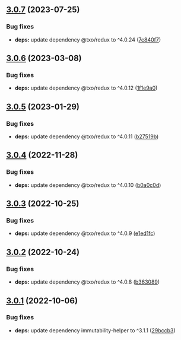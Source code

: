 ## [3.0.7](https://github.com/technology-studio/offline-redux/compare/v3.0.6...v3.0.7) (2023-07-25)


### Bug fixes

* **deps:** update dependency @txo/redux to ^4.0.24 ([7c840f7](https://github.com/technology-studio/offline-redux/commit/7c840f73009cd6eaa4181efadafc58c22f06092f))

## [3.0.6](https://github.com/technology-studio/offline-redux/compare/v3.0.5...v3.0.6) (2023-03-08)


### Bug fixes

* **deps:** update dependency @txo/redux to ^4.0.12 ([1f1e9a0](https://github.com/technology-studio/offline-redux/commit/1f1e9a02bf8a3cea4660059fa0aa1efbfe3ecbf0))

## [3.0.5](https://github.com/technology-studio/offline-redux/compare/v3.0.4...v3.0.5) (2023-01-29)


### Bug fixes

* **deps:** update dependency @txo/redux to ^4.0.11 ([b27519b](https://github.com/technology-studio/offline-redux/commit/b27519bb33b730b3ac01819d49a8313b44dc7546))

## [3.0.4](https://github.com/technology-studio/offline-redux/compare/v3.0.3...v3.0.4) (2022-11-28)


### Bug fixes

* **deps:** update dependency @txo/redux to ^4.0.10 ([b0a0c0d](https://github.com/technology-studio/offline-redux/commit/b0a0c0d0690b594f47a66684a041088cbe377ff7))

## [3.0.3](https://github.com/technology-studio/offline-redux/compare/v3.0.2...v3.0.3) (2022-10-25)


### Bug fixes

* **deps:** update dependency @txo/redux to ^4.0.9 ([e1ed1fc](https://github.com/technology-studio/offline-redux/commit/e1ed1fc62065dc0d335cb8c163d8d00597233bf5))

## [3.0.2](https://github.com/technology-studio/offline-redux/compare/v3.0.1...v3.0.2) (2022-10-24)


### Bug fixes

* **deps:** update dependency @txo/redux to ^4.0.8 ([b363089](https://github.com/technology-studio/offline-redux/commit/b363089c638762b4e2aac8bc763c0f5e14ac6248))

## [3.0.1](https://github.com/technology-studio/offline-redux/compare/v3.0.0...v3.0.1) (2022-10-06)


### Bug fixes

* **deps:** update dependency immutability-helper to ^3.1.1 ([29bccb3](https://github.com/technology-studio/offline-redux/commit/29bccb3c77dd216abca0354f679e65ef65af5c62))
